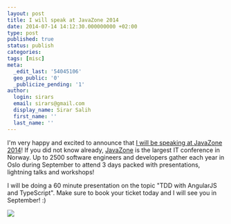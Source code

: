 ```yaml
---
layout: post
title: I will speak at JavaZone 2014
date: 2014-07-14 14:12:30.000000000 +02:00
type: post
published: true
status: publish
categories:
tags: [misc]
meta:
  _edit_last: '54045106'
  geo_public: '0'
  _publicize_pending: '1'
author:
  login: sirars
  email: sirars@gmail.com
  display_name: Sirar Salih
  first_name: ''
  last_name: ''
---
```

<p>I'm very happy and excited to announce that <a href="http://2014.javazone.no/presentation.html?id=e72daf93">I will be speaking at JavaZone 2014</a>! If you did not know already, <a href="http://2014.javazone.no/">JavaZone</a> is the largest IT conference in Norway. Up to 2500 software engineers and developers gather each year in Oslo during September to attend 3 days packed with presentations, lightning talks and workshops!</p>
<p>I will be doing a 60 minute presentation on the topic "TDD with AngularJS and TypeScript". Make sure to book your ticket today and I will see you in September! :)</p>
<p><a href="http://2014.javazone.no/presentation.html?id=e72daf93"><img src="https://sirars.files.wordpress.com/2014/07/capture.png" /></a></p>
